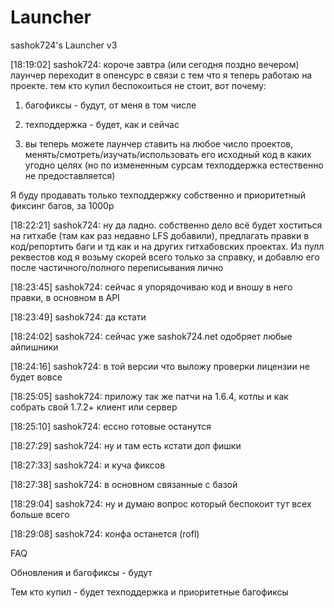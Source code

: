 # Launcher
sashok724's Launcher v3

[18:19:02] sashok724: короче завтра (или сегодня поздно вечером) лаунчер переходит в опенсурс в связи с тем что я теперь работаю на проекте. тем кто купил беспокоиться не стоит, вот почему:

1) багофиксы - будут, от меня в том числе

2) техподдержка - будет, как и сейчас

3) вы теперь можете лаунчер ставить на любое число проектов, менять/смотреть/изучать/использовать его исходный код в каких угодно целях (но по измененным сурсам техподдержка естественно не предоставляется)

Я буду продавать только техподдержку собственно и приоритетный фиксинг багов, за 1000р

[18:22:21] sashok724: ну да ладно. собственно дело всё будет хоститься на гитхабе (там как раз недавно LFS добавили), предлагать правки в код/репортить баги и тд как и на других гитхабовских проектах. Из пулл реквестов код я возьму скорей всего только за справку, и добавлю его после частичного/полного переписывания лично

[18:23:45] sashok724: сейчас я упорядочиваю код и вношу в него правки, в основном в API

[18:23:49] sashok724: да кстати

[18:24:02] sashok724: сейчас уже sashok724.net одобряет любые айпишники

[18:24:16] sashok724: в той версии что выложу проверки лицензии не будет вовсе

[18:25:05] sashok724: приложу так же патчи на 1.6.4, котлы и как собрать свой 1.7.2+ клиент или сервер

[18:25:10] sashok724: ессно готовые останутся

[18:27:29] sashok724: ну и там есть кстати доп фишки

[18:27:33] sashok724: и куча фиксов

[18:27:38] sashok724: в основном связанные с базой

[18:29:04] sashok724: ну и думаю вопрос который беспокоит тут всех больше всего

[18:29:08] sashok724: конфа останется (rofl)

FAQ

Обновления и багофиксы - будут

Тем кто купил - будет техподдержка и приоритетные багофиксы
